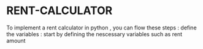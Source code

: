 # RENT-CALCULATOR
To implement a rent calculator in python , you can flow these steps : define the variables : start by defining the nescessary variables such as rent amount
